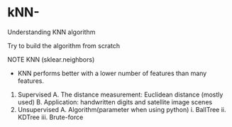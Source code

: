 # kNN-
Understanding KNN algorithm 

Try to build the algorithm from scratch

NOTE
KNN (sklear.neighbors)
-	KNN performs better with a lower number of features than many features.
1.	Supervised
  A.	The distance measurement: Euclidean distance (mostly used)
  B.	Application: handwritten digits and satellite image scenes
2.	Unsupervised 
  A.	Algorithm(parameter when using python)
    i.	BallTree
    ii.	KDTree
    iii.	Brute-force

